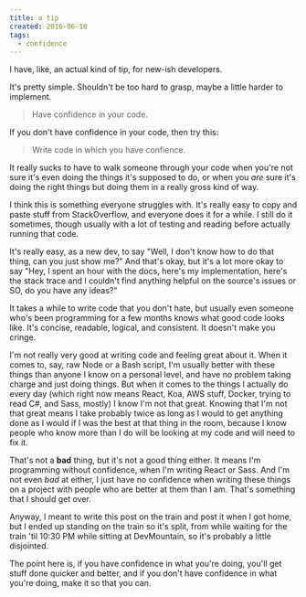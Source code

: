 ```yaml
---
title: a tip
created: 2016-06-10
tags:
  - confidence
---
```


I have, like, an actual kind of tip, for new-ish developers.

It's pretty simple. Shouldn't be too hard to grasp, maybe a little harder to
implement.

> Have confidence in your code.

If you don't have confidence in your code, then try this:

> Write code in which you have confience.

It really sucks to have to walk someone through your  code when you're not
sure it's even doing the things it's supposed to do, or when you _are_ sure
it's doing the right things but doing them in a really gross kind of way.

I think this is something everyone struggles with. It's really easy to copy
and paste stuff from StackOverflow, and everyone does it for a while. I still
do it sometimes, though usually with a lot of testing and reading before
actually running that code.

It's really easy, as a new dev, to say "Well, I don't know how to do that thing,
can you just show me?" And that's okay, but it's a lot more okay to say "Hey,
I spent an hour with the docs, here's my implementation, here's the stack trace
and I couldn't find anything helpful on the source's issues or SO, do you have
any ideas?"

It takes a while to write code that you don't hate, but usually even someone
who's been programming for a few months knows what good code looks like. It's
concise, readable, logical, and consistent. It doesn't make you cringe.

I'm not really very good at writing code and feeling great about it. When it
comes to, say, raw Node or a Bash script, I'm usually better with these things
than anyone I know on a personal level, and have no problem taking charge and
just doing things. But when it comes to the things I actually do every day
(which right now means React, Koa, AWS stuff, Docker, trying to read C#, and
Sass, mostly) I know I'm not that great. Knowing that I'm not that great means
I take probably twice as long as I would to get anything done as I would if I
was the best at that thing in the room, because I know people who know more
than I do will be looking at my code and will need to fix it.

That's not a **bad** thing, but it's not a good thing either. It means I'm
programming without confidence, when I'm writing React or Sass. And I'm not
even _bad_ at either, I just have no confidence when writing these things
on a project with people who are better at them than I am. That's something
that I should get over.

Anyway, I meant to write this post on the train and post it when I got home,
but I ended up standing on the train so it's split, from while waiting for the
train 'til 10:30 PM while sitting at DevMountain, so it's probably a little
disjointed.

The point here is, if you have confidence in what you're doing, you'll get
stuff done quicker and better, and if you don't have confidence in what you're
doing, make it so that you can.
